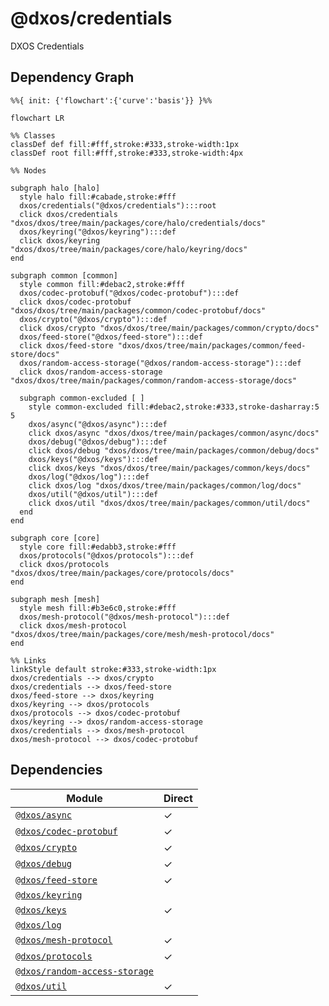 # @dxos/credentials

DXOS Credentials

## Dependency Graph

```mermaid
%%{ init: {'flowchart':{'curve':'basis'}} }%%

flowchart LR

%% Classes
classDef def fill:#fff,stroke:#333,stroke-width:1px
classDef root fill:#fff,stroke:#333,stroke-width:4px

%% Nodes

subgraph halo [halo]
  style halo fill:#cabade,stroke:#fff
  dxos/credentials("@dxos/credentials"):::root
  click dxos/credentials "dxos/dxos/tree/main/packages/core/halo/credentials/docs"
  dxos/keyring("@dxos/keyring"):::def
  click dxos/keyring "dxos/dxos/tree/main/packages/core/halo/keyring/docs"
end

subgraph common [common]
  style common fill:#debac2,stroke:#fff
  dxos/codec-protobuf("@dxos/codec-protobuf"):::def
  click dxos/codec-protobuf "dxos/dxos/tree/main/packages/common/codec-protobuf/docs"
  dxos/crypto("@dxos/crypto"):::def
  click dxos/crypto "dxos/dxos/tree/main/packages/common/crypto/docs"
  dxos/feed-store("@dxos/feed-store"):::def
  click dxos/feed-store "dxos/dxos/tree/main/packages/common/feed-store/docs"
  dxos/random-access-storage("@dxos/random-access-storage"):::def
  click dxos/random-access-storage "dxos/dxos/tree/main/packages/common/random-access-storage/docs"

  subgraph common-excluded [ ]
    style common-excluded fill:#debac2,stroke:#333,stroke-dasharray:5 5
    dxos/async("@dxos/async"):::def
    click dxos/async "dxos/dxos/tree/main/packages/common/async/docs"
    dxos/debug("@dxos/debug"):::def
    click dxos/debug "dxos/dxos/tree/main/packages/common/debug/docs"
    dxos/keys("@dxos/keys"):::def
    click dxos/keys "dxos/dxos/tree/main/packages/common/keys/docs"
    dxos/log("@dxos/log"):::def
    click dxos/log "dxos/dxos/tree/main/packages/common/log/docs"
    dxos/util("@dxos/util"):::def
    click dxos/util "dxos/dxos/tree/main/packages/common/util/docs"
  end
end

subgraph core [core]
  style core fill:#edabb3,stroke:#fff
  dxos/protocols("@dxos/protocols"):::def
  click dxos/protocols "dxos/dxos/tree/main/packages/core/protocols/docs"
end

subgraph mesh [mesh]
  style mesh fill:#b3e6c0,stroke:#fff
  dxos/mesh-protocol("@dxos/mesh-protocol"):::def
  click dxos/mesh-protocol "dxos/dxos/tree/main/packages/core/mesh/mesh-protocol/docs"
end

%% Links
linkStyle default stroke:#333,stroke-width:1px
dxos/credentials --> dxos/crypto
dxos/credentials --> dxos/feed-store
dxos/feed-store --> dxos/keyring
dxos/keyring --> dxos/protocols
dxos/protocols --> dxos/codec-protobuf
dxos/keyring --> dxos/random-access-storage
dxos/credentials --> dxos/mesh-protocol
dxos/mesh-protocol --> dxos/codec-protobuf
```

## Dependencies

| Module | Direct |
|---|---|
| [`@dxos/async`](../../../../common/async/docs/README.md) | &check; |
| [`@dxos/codec-protobuf`](../../../../common/codec-protobuf/docs/README.md) | &check; |
| [`@dxos/crypto`](../../../../common/crypto/docs/README.md) | &check; |
| [`@dxos/debug`](../../../../common/debug/docs/README.md) | &check; |
| [`@dxos/feed-store`](../../../../common/feed-store/docs/README.md) | &check; |
| [`@dxos/keyring`](../../keyring/docs/README.md) |  |
| [`@dxos/keys`](../../../../common/keys/docs/README.md) | &check; |
| [`@dxos/log`](../../../../common/log/docs/README.md) |  |
| [`@dxos/mesh-protocol`](../../../mesh/mesh-protocol/docs/README.md) | &check; |
| [`@dxos/protocols`](../../../protocols/docs/README.md) | &check; |
| [`@dxos/random-access-storage`](../../../../common/random-access-storage/docs/README.md) |  |
| [`@dxos/util`](../../../../common/util/docs/README.md) | &check; |

